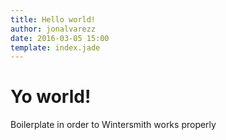 ```yaml
---
title: Hello world!
author: jonalvarezz
date: 2016-03-05 15:00
template: index.jade
---
```


# Yo world!
Boilerplate in order to Wintersmith works properly
